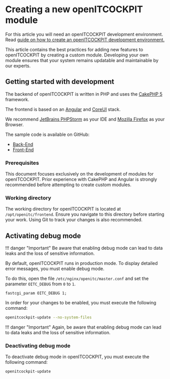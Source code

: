 # Creating a new openITCOCKPIT module

For this article you will need an openITCOCKPIT development environment. Read [guide on how to create an openITCOCKPIT development environment.](../../setup-dev-env/#creating-an-openitcockpit-development-environment)

This article contains the best practices for adding new features to openITCOCKPIT by creating a custom module. Developing your own module ensures that your system remains updatable and maintainable by our experts.

## Getting started with development

The backend of openITCOCKPIT is written in PHP and uses the [CakePHP 5](https://book.cakephp.org/5/en/index.html) framework.

The frontend is based on an [Angular](https://angular.dev/) and [CoreUI](https://coreui.io) stack.

We recommend [JetBrains PHPStorm](https://www.jetbrains.com/phpstorm/) as your IDE and [Mozilla Firefox](https://www.mozilla.org/en-US/firefox/new/) as your Browser.

The sample code is available on GitHub:

- [Back-End](https://github.com/openITCOCKPIT/openITCOCKPIT-ExampleModule)
- [Front-End](https://github.com/openITCOCKPIT/openITCOCKPIT-ExampleModule-Frontend-Angular)

### Prerequisites

This document focuses exclusively on the development of modules for openITCOCKPIT. Prior experience with CakePHP and Angular is strongly recommended before attempting to create custom modules.
### Working directory
The working directory for openITCOCKPIT is located at `/opt/openitc/frontend`.
Ensure you navigate to this directory before starting your work.
Using Git to track your changes is also recommended.

## Activating debug mode
!!! danger "Important"
    Be aware that enabling debug mode can lead to data leaks and the loss of sensitive information.

By default, openITCOCKPIT runs in production mode. To display detailed error messages, you must enable debug mode.

To do this, open the file `/etc/nginx/openitc/master.conf` and set the parameter `OITC_DEBUG` from `0` to `1`.

```
fastcgi_param OITC_DEBUG 1;
```
In order for your changes to be enabled, you must execute the following command:

```bash
openitcockpit-update --no-system-files
```

!!! danger "Important"
    Again, be aware that enabling debug mode can lead to data leaks and the loss of sensitive information.

### Deactivating debug mode
To deactivate debug mode in openITCOCKPIT, you must execute the following command:

```bash
openitcockpit-update
```
